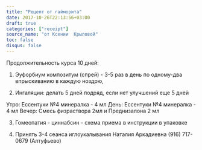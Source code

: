 ```yaml
---
title: "Рецепт от гайморита"
date: 2017-10-26T22:13:56+03:00
draft: true
categories: ["receipt"]
source_name: "от Ксении  Крыловой"
toc: false
disqus: false
---
```

<!--more-->
Продолжительность курса 10 дней:

1. Эуфорбиум композитум (спрей) - 3-5 раз в день по одному-два впрыскиванию в каждую ноздрю,

2. Ингаляции: делать 5 дней подряд, если нет улучшений еще 5 дней

  Утро: Ессентуки №4 минералка - 4 мл
  День: Ессентуки №4 минералка - 4 мл
  Вечер:  Смесь физраствора 2мл и Преднизалона 2 мл

3. Гомеопатия - циннабсин - схема приема в инструкции в упаковке

4. Принять 3-4 сеанса иглоукалывания
  Наталия Аркадиевна (916) 717-0679 (Алтуфьево)
